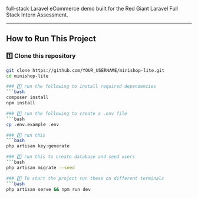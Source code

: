 full-stack Laravel eCommerce demo built for the Red Giant Laravel Full Stack Intern Assessment.

---

## How to Run This Project

### 1️⃣ Clone this repository
```bash
git clone https://github.com/YOUR_USERNAME/minishop-lite.git
cd minishop-lite

### 1️⃣ run the following to install required dependencies
```bash
composer install
npm install

### 1️⃣ run the following to create a .env file
```bash
cp .env.example .env

### 1️⃣ run this
```bash
php artisan key:generate

### 1️⃣ run this to create database and seed users
```bash
php artisan migrate --seed

### 1️⃣ To start the project run these on different terminals
```bash
php artisan serve && npm run dev
